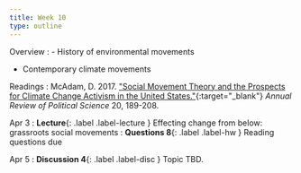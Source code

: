 ```yaml
---
title: Week 10
type: outline
---
```


Overview
: - History of environmental movements
  - Contemporary climate movements

Readings
: McAdam, D. 2017. ["Social Movement Theory and the Prospects for Climate Change Activism in the United States."](https://doi.org/10.1146/annurev-polisci-052615-025801){:target="_blank"} _Annual Review of Political Science_ 20, 189-208.

Apr 3
: **Lecture**{: .label .label-lecture } Effecting change from below: grassroots social movements
: **Questions 8**{: .label .label-hw } Reading questions due

Apr 5
: **Discussion 4**{: .label .label-disc } Topic TBD.